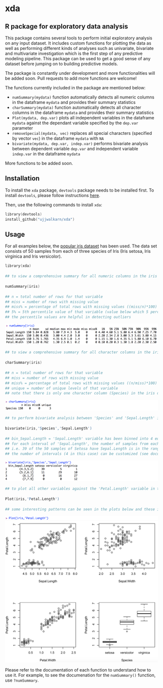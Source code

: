 # xda
R package for exploratory data analysis
---------------------------------------
This package contains several tools to perform initial exploratory analysis on any input dataset. It includes custom functions for plotting the data as well as performing different kinds of analyses such as univariate, bivariate and multivariate investigation which is the first step of any predictive modeling pipeline. This package can be used to get a good sense of any dataset before jumping on to building predictive models.

The package is constantly under development and more functionalities will be added soon. Pull requests to add more functions are welcome!

The functions currently included in the package are mentioned below:

- `numSummary(mydata)` function automatically detects all numeric columns in the dataframe `mydata` and provides their summary statistics 
- `charSummary(mydata)` function automatically detects all character columns in the dataframe `mydata` and provides their summary statistics 
- `Plot(mydata, dep.var)` plots all independent variables in the dataframe `mydata` against the dependant variable specified by the `dep.var` parameter 
- `removeSpecial(mydata, vec)` replaces all special characters (specified by vector `vec`) in the dataframe `mydata` with `NA` 
- `bivariate(mydata, dep.var, indep.var)` performs bivariate analysis between dependent variable `dep.var` and independent variable `indep.var` in the dataframe `mydata`

More functions to be added soon.

Installation
------------
To install the `xda` package, `devtools` package needs to be installed first. To install `devtools`, please follow instructions [here](https://github.com/hadley/devtools).

Then, use the following commands to install `xda`:

```s
library(devtools)
install_github("ujjwalkarn/xda")
```

Usage
-----
For all examples below, the [popular iris dataset](https://en.wikipedia.org/wiki/Iris_flower_data_set) has been used. The data set consists of 50 samples from each of three species of Iris (Iris setosa, Iris virginica and Iris versicolor).

```s
library(xda)

## to view a comprehensive summary for all numeric columns in the iris dataset

numSummary(iris)

## n = total number of rows for that variable
## miss = number of rows with missing value
## miss% = percentage of total rows with missing values ((miss/n)*100)
## 5% = 5th percentile value of that variable (value below which 5 percent of the observations may be found)
## the percentile values are helpful in detecting outliers
```
![numSummary(iris) Output](/images/numSummary.png?raw=true)

```s
## to view a comprehensive summary for all character columns in the iris dataset

charSummary(iris)

## n = total number of rows for that variable
## miss = number of rows with missing value
## miss% = percentage of total rows with missing values ((n/miss)*100)
## unique = number of unique levels of that variable
## note that there is only one character column (Species) in the iris dataset
```
![ncharSummary(iris) Output](/images/charSummary.png?raw=true)


```s
## to perform bivariate analysis between 'Species' and 'Sepal.Length' in the iris dataset

bivariate(iris,'Species','Sepal.Length')

## bin_Sepal.Length = 'Sepal.Length' variable has been binned into 4 equal intervals (original range is [4.3,7.9])
## for each interval of 'Sepal.Length', the number of samples from each category of 'Species' is shown 
## i.e. 39 of the 50 samples of Setosa have Sepal.Length is in the range (4.3,5.2], and so on. 
## the number of intervals (4 in this case) can be customized (see documentation)
```
![bivariate(iris,'Species','Sepal.Length') Output](/images/bivariate.png?raw=true)

```s
## to plot all other variables against the 'Petal.Length' variable in the iris dataset

Plot(iris,'Petal.Length')

## some interesting patterns can be seen in the plots below and these insights can be used for predictive modeling
```
![Plot(iris,'Petal.Length') Output](/images/Plot1.png?raw=true)
![Plot(iris,'Petal.Length') Output](/images/Plot2.png?raw=true)


Please refer to the documentation of each function to understand how to use it. 
For example, to see the documenation for the `numSummary()` function, use `?numSummary`.

